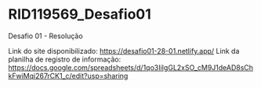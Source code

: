 # RID119569_Desafio01
Desafio 01 - Resolução 

Link do site disponibilizado: https://desafio01-28-01.netlify.app/
Link da planilha de registro de informação: https://docs.google.com/spreadsheets/d/1qo3IiIgGL2xSO_cM9J1deAD8sChkFwiMqi267rCK1_c/edit?usp=sharing
